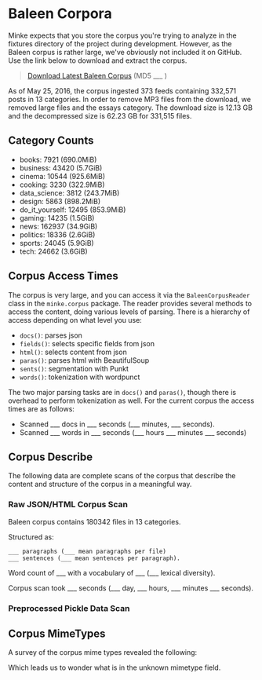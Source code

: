 # Baleen Corpora

Minke expects that you store the corpus you're trying to analyze in the fixtures directory of the project during development. However, as the Baleen corpus is rather large, we've obviously not included it on GitHub. Use the link below to download and extract the corpus.

> [Download Latest Baleen Corpus](___) (MD5 ___ )

As of May 25, 2016, the corpus ingested 373 feeds containing 332,571 posts in 13 categories. In order to remove MP3 files from the download, we removed large files and the essays category. The download size is 12.13 GB and the decompressed size is 62.23 GB for 331,515 files.

## Category Counts

- books: 7921 (690.0MiB)
- business: 43420 (5.7GiB)
- cinema: 10544 (925.6MiB)
- cooking: 3230 (322.9MiB)
- data_science: 3812 (243.7MiB)
- design: 5863 (898.2MiB)
- do_it_yourself: 12495 (853.9MiB)
- gaming: 14235 (1.5GiB)
- news: 162937 (34.9GiB)
- politics: 18336 (2.6GiB)
- sports: 24045 (5.9GiB)
- tech: 24662 (3.6GiB)

## Corpus Access Times

The corpus is very large, and you can access it via the `BaleenCorpusReader` class in the `minke.corpus` package. The reader provides several methods to access the content, doing various levels of parsing. There is a hierarchy of access depending on what level you use:

- `docs()`: parses json
- `fields()`: selects specific fields from json
- `html()`: selects content from json
- `paras()`: parses html with BeautifulSoup
- `sents()`: segmentation with Punkt
- `words()`: tokenization with wordpunct

The two major parsing tasks are in `docs()` and `paras()`, though there is overhead to perform tokenization as well. For the current corpus the access times are as follows:

- Scanned ___ docs in ___ seconds (___ minutes, ___ seconds).
- Scanned ___ words in ___ seconds (___ hours ___ minutes ___ seconds)

## Corpus Describe

The following data are complete scans of the corpus that describe the content
and structure of the corpus in a meaningful way.

### Raw JSON/HTML Corpus Scan

Baleen corpus contains 180342 files in 13 categories.

Structured as:

    ___ paragraphs (___ mean paragraphs per file)
    ___ sentences (___ mean sentences per paragraph).

Word count of ___ with a vocabulary of ___ (___ lexical diversity).

Corpus scan took ___ seconds (___ day, ___ hours, ___ minutes ___ seconds).

### Preprocessed Pickle Data Scan



## Corpus MimeTypes

A survey of the corpus mime types revealed the following:


Which leads us to wonder what is in the unknown mimetype field.
